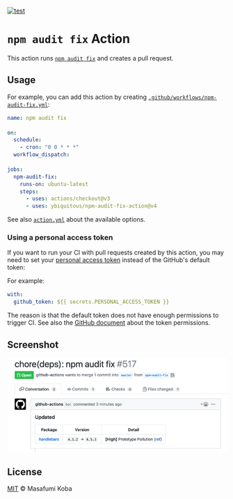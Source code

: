 [![test](https://github.com/ybiquitous/npm-audit-fix-action/workflows/test/badge.svg)](https://github.com/ybiquitous/npm-audit-fix-action/actions)

# `npm audit fix` Action

This action runs [`npm audit fix`](https://docs.npmjs.com/cli/audit) and creates a pull request.

## Usage

For example, you can add this action by creating [`.github/workflows/npm-audit-fix.yml`](.github/workflows/npm-audit-fix.yml):

```yaml
name: npm audit fix

on:
  schedule:
    - cron: "0 0 * * *"
  workflow_dispatch:

jobs:
  npm-audit-fix:
    runs-on: ubuntu-latest
    steps:
      - uses: actions/checkout@v3
      - uses: ybiquitous/npm-audit-fix-action@v4
```

See also [`action.yml`](action.yml) about the available options.

### Using a personal access token

If you want to run your CI with pull requests created by this action, you may need to set your [personal access token](https://docs.github.com/en/github/authenticating-to-github/creating-a-personal-access-token) instead of the GitHub's default token:

For example:

```yaml
with:
  github_token: ${{ secrets.PERSONAL_ACCESS_TOKEN }}
```

The reason is that the default token does not have enough permissions to trigger CI.
See also the [GitHub document](https://docs.github.com/en/actions/configuring-and-managing-workflows/authenticating-with-the-github_token#permissions-for-the-github_token) about the token permissions.

## Screenshot

![A pull request created by npm-audit-fix-action](screenshot.png)

## License

[MIT](LICENSE) © Masafumi Koba
